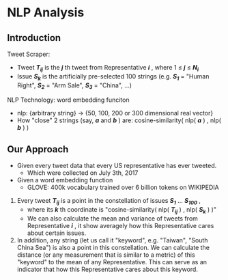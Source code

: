 # NLP Analysis #

## Introduction ## 
Tweet Scraper:
* Tweet ***T<sub>ij<sub>*** is the ***j*** th tweet from Representative ***i*** , where 1 ≤ ***j*** ≤ ***N<sub>i<sub>***
* Issue ***S<sub>k<sub>*** is the artificially pre-selected 100 strings (e.g. ***S<sub>1<sub>*** = "Human Right", ***S<sub>2<sub>*** = "Arm Sale", ***S<sub>3<sub>*** = "China", ...)

NLP Technology: word embedding funciton
* nlp: {arbitrary string} -> {50, 100, 200 or 300 dimensional real vector}
* How "close" 2 strings (say, ***a*** and ***b*** ) are: cosine-similarity( nlp( ***a*** ) , nlp( ***b*** ) )

## Our Approach ##
* Given every tweet data that every US representative has ever tweeted.
  * Which were collected on July 3th, 2017
* Given a word embedding function
  * GLOVE: 400k vocabulary trained over 6 billion tokens on WIKIPEDIA

1. Every tweet ***T<sub>ij<sub>*** is a point in the constellation of issues ***S<sub>1<sub>*** ... ***S<sub>100<sub>*** , 
    * where its ***k*** th coordinate is "cosine-similarity( nlp( ***T<sub>ij<sub>*** ) , nlp( ***S<sub>k<sub>*** ) )"
    * We can also calculate the mean and variance of tweets from Representative ***i*** , it show averagely how this Representative cares about certain issues.
2. In addition, any string (let us call it "keyword", e.g. "Taiwan", "South China Sea") is also a point in this constellation. We can calculate the distance (or any measurement that is similar to a metric) of this "keyword" to the mean of any Representative. This can serve as an indicator that how this Representative cares about this keyword.
